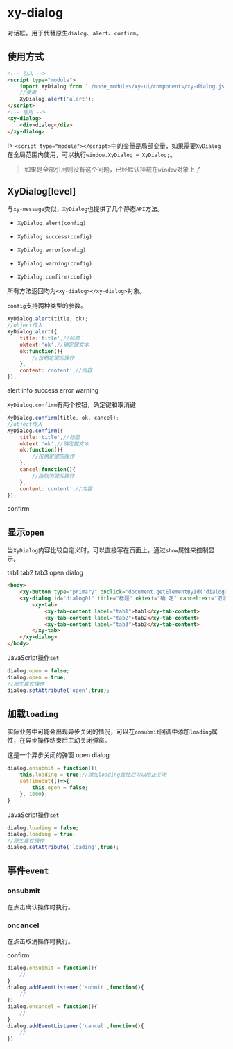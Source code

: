 # xy-dialog

对话框。用于代替原生`dialog`、`alert`、`comfirm`。

## 使用方式

```html
<!-- 引入 -->
<script type="module">
    import XyDialog from './node_modules/xy-ui/components/xy-dialog.js';
    //使用
    XyDialog.alert('alert');
</script>
<!-- 使用 -->
<xy-dialog>
    <div>dialog</div>
</xy-dialog>
```
!> `<script type="module"></script>`中的变量是局部变量，如果需要`XyDialog`在全局范围内使用，可以执行`window.XyDialog = XyDialog;`。

> 如果是全部引用则没有这个问题，已经默认挂载在`window`对象上了

## XyDialog[level]

与`xy-message`类似，`XyDialog`也提供了几个静态`API`方法。

* `XyDialog.alert(config)`

* `XyDialog.success(config)`

* `XyDialog.error(config)`

* `XyDialog.warning(config)`

* `XyDialog.confirm(config)`

所有方法返回均为`<xy-dialog></xy-dialog>`对象。

`config`支持两种类型的参数。

```js
XyDialog.alert(title, ok);
//object传入
XyDialog.alert({
    title:'title',//标题
    oktext:'ok',//确定键文本
    ok:function(){
        //按确定键的操作
    },
    content:'content',//内容
});

```

<xy-button type="primary" onclick="XyDialog.alert('alert')">alert</xy-button>
<xy-button type="primary" onclick="XyDialog.info('info')">info</xy-button>
<xy-button type="primary" onclick="XyDialog.success({title:'成功',content:'success',oktext:'send'})">success</xy-button>
<xy-button type="primary" onclick="XyDialog.error('error')">error</xy-button>
<xy-button type="primary" onclick="XyDialog.warning('warning')">warning</xy-button>

`XyDialog.confirm`有两个按钮，确定键和取消键

```js
XyDialog.confirm(title, ok, cancel);
//object传入
XyDialog.confirm({
    title:'title',//标题
    oktext:'ok',//确定键文本
    ok:function(){
        //按确定键的操作
    },
    cancel:function(){
        //按取消键的操作
    },
    content:'content',//内容
});
```

<xy-button type="primary" onclick="XyDialog.confirm('confirm',()=>{XyMessage.info('ok')},()=>{XyMessage.info('cancel')})">confirm</xy-button>

## 显示`open`

当`XyDialog`内容比较自定义时，可以直接写在页面上，通过`show`属性来控制显示。

<xy-dialog id="dialog01" title="标题" oktext="确 定" canceltext="取消" >
    <xy-tab>
        <xy-tab-content label="tab1">tab1</xy-tab-content>
        <xy-tab-content label="tab2">tab2</xy-tab-content>
        <xy-tab-content label="tab3">tab3</xy-tab-content>
    </xy-tab>
</xy-dialog>
<xy-button type="primary" onclick="document.getElementById('dialog01').open = true;">open dialog</xy-button>

```html
<body>
    <xy-button type="primary" onclick="document.getElementById('dialog01').open = true;">open dialog</xy-button>
    <xy-dialog id="dialog01" title="标题" oktext="确 定" canceltext="取消" >
        <xy-tab>
            <xy-tab-content label="tab1">tab1</xy-tab-content>
            <xy-tab-content label="tab2">tab2</xy-tab-content>
            <xy-tab-content label="tab3">tab3</xy-tab-content>
        </xy-tab>
    </xy-dialog>
</body>
```

JavaScript操作`set`

```js
dialog.open = false;
dialog.open = true;
//原生属性操作
dialog.setAttribute('open',true);
```

## 加载`loading`

实际业务中可能会出现异步关闭的情况，可以在`onsubmit`回调中添加`loading`属性，在异步操作结束后主动关闭弹窗。

<xy-dialog id="dialog02" title="标题" oktext="确 定" canceltext="取消" >
    这是一个异步关闭的弹窗
</xy-dialog>
<xy-button type="primary" onclick="window.dialog02 = document.getElementById('dialog02');window.dialog02.open = true;window.dialog02.onsubmit = function(){this.loading = true;setTimeout(()=>{this.open = false;}, 1000);}">open dialog</xy-button>

```js
dialog.onsubmit = function(){
    this.loading = true;//添加loading属性后可以阻止关闭
    setTimeout(()=>{
        this.open = false;
    }, 1000);
}
```

JavaScript操作`set`

```js
dialog.loading = false;
dialog.loading = true;
//原生属性操作
dialog.setAttribute('loading',true);
```

## 事件`event`

### onsubmit

在点击确认操作时执行。

### oncancel

在点击取消操作时执行。

<xy-button type="primary" onclick="XyDialog.confirm('confirm',()=>{XyMessage.info('submit')},()=>{XyMessage.info('cancel')})">confirm</xy-button>

```js
dialog.onsubmit = function(){
    //
}
dialog.addEventListener('submit',function(){
    //
})
dialog.oncancel = function(){
    //
}
dialog.addEventListener('cancel',function(){
    //
})
```


